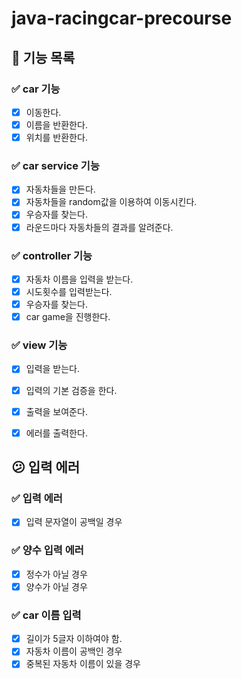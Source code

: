 # java-racingcar-precourse


## 🚀 기능 목록

### ✅ car 기능
- [x] 이동한다.
- [x] 이름을 반환한다.  
- [x] 위치를 반환한다.

### ✅ car service 기능
- [x] 자동차들을 만든다.  
- [x] 자동차들을 random값을 이용하여 이동시킨다.   
- [x] 우승자를 찾는다.  
- [x] 라운드마다 자동차들의 결과를 알려준다.

### ✅ controller 기능
- [x] 자동차 이름을 입력을 받는다.  
- [x] 시도횟수를 입력받는다.  
- [x] 우승자를 찾는다.  
- [x] car game을 진행한다.

### ✅ view 기능
- [x] 입력을 받는다.  
- [x] 입력의 기본 검증을 한다.   
- [x] 출력을 보여준다.  
- [x] 에러를 출력한다.


## 😕 입력 에러
### ✅ 입력 에러
- [x] 입력 문자열이 공백일 경우 

### ✅ 양수 입력 에러
- [x] 정수가 아닐 경우  
- [x] 양수가 아닐 경우

### ✅ car 이름 입력
- [x] 길이가 5글자 이하여야 함.  
- [x] 자동차 이름이 공백인 경우   
- [x] 중복된 자동차 이름이 있을 경우